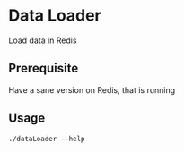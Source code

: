 # Data Loader
Load data in Redis

## Prerequisite
Have a sane version on Redis, that is running

## Usage
``./dataLoader --help``